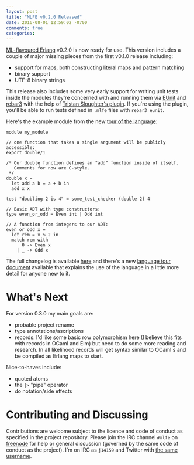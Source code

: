 ```yaml
---
layout: post
title: "MLFE v0.2.0 Released"
date: 2016-08-01 12:59:02 -0700
comments: true
categories: 
---
```

[ML-flavoured Erlang](https://github.com/j14159/mlfe) v0.2.0 is now ready for use.  This version includes a couple of major missing pieces from the first v0.1.0 release including:

- support for maps, both constructing literal maps and pattern matching
- binary support
- UTF-8 binary strings

This release also includes some very early support for writing unit tests inside the modules they're concerned with and running them via [EUnit](http://erlang.org/doc/apps/eunit/chapter.html) and [rebar3](http://www.rebar3.org/) with the help of [Tristan Sloughter's plugin](https://github.com/tsloughter/rebar_prv_mlfe).  If you're using the plugin, you'll be able to run tests defined in `.mlfe` files with `rebar3 eunit`.

Here's the example module from the new [tour of the language](https://github.com/j14159/mlfe/blob/master/Tour.md):

    module my_module
     
    // one function that takes a single argument will be publicly accessible:
    export double/1
     
    /* Our double function defines an "add" function inside of itself.
       Comments for now are C-style.
     */
    double x =
      let add a b = a + b in
      add x x
     
    test "doubling 2 is 4" = some_test_checker (double 2) 4
     
    // Basic ADT with type constructors:
    type even_or_odd = Even int | Odd int
     
    // A function from integers to our ADT:
    even_or_odd x =
      let rem = x % 2 in
      match rem with
          0 -> Even x
        | _ -> Odd x 

The full changelog is available [here](https://github.com/j14159/mlfe/blob/master/ChangeLog.org) and there's a new [language tour document](https://github.com/j14159/mlfe/blob/master/Tour.md) available that explains the use of the language in a little more detail for anyone new to it.

# What's Next
For version 0.3.0 my main goals are:

- probable project rename
- type annotations/ascriptions
- records.  I'd like some basic row polymorphism here (I believe this fits with records in OCaml and Elm) but need to do some more reading and research.  In all likelihood records will get syntax similar to OCaml's and be compiled as Erlang maps to start.

Nice-to-haves include:

- quoted atoms
- the `|>` "pipe" operator
- do notation/side effects

# Contributing and Discussing
Contributions are welcome subject to the licence and code of conduct as specified in the project repository.  Please join the IRC channel `#mlfe` on [freenode](http://freenode.net/) for help or general discussion (governed by the same code of conduct as the project).  I'm on IRC as `j14159` and Twitter with [the same username](https://twitter.com/j14159).
